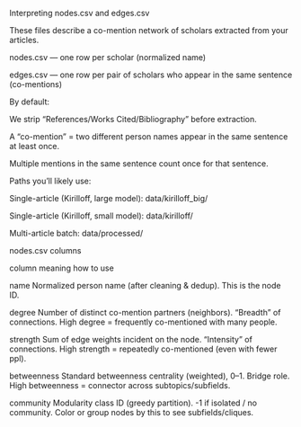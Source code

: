Interpreting nodes.csv and edges.csv



These files describe a co-mention network of scholars extracted from your articles.



nodes.csv — one row per scholar (normalized name)



edges.csv — one row per pair of scholars who appear in the same sentence (co-mentions)



By default:



We strip “References/Works Cited/Bibliography” before extraction.



A “co-mention” = two different person names appear in the same sentence at least once.

Multiple mentions in the same sentence count once for that sentence.



Paths you’ll likely use:



Single-article (Kirilloff, large model): data/kirilloff\_big/



Single-article (Kirilloff, small model): data/kirilloff/



Multi-article batch: data/processed/



nodes.csv columns

column	meaning	how to use

name	Normalized person name (after cleaning \& dedup).	This is the node ID.

degree	Number of distinct co-mention partners (neighbors).	“Breadth” of connections. High degree = frequently co-mentioned with many people.

strength	Sum of edge weights incident on the node.	“Intensity” of connections. High strength = repeatedly co-mentioned (even with fewer ppl).

betweenness	Standard betweenness centrality (weighted), 0–1.	Bridge role. High betweenness = connector across subtopics/subfields.

community	Modularity class ID (greedy partition). -1 if isolated / no community.	Color or group nodes by this to see subfields/cliques.

